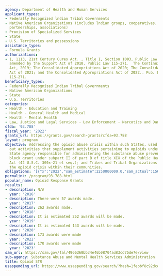 ```yaml
---
agency: Department of Health and Human Services
applicant_types:
- Federally Recognized lndian Tribal Governments
- Native American Organizations (includes lndian groups, cooperatives, corporations,
  partnerships, associations)
- Provision of Specialized Services
- State
- U.S. Territories and possessions
assistance_types:
- Formula Grants
authorizations:
- 1, 1113, 21st Century Cures Act. , Title I, Section 1003, Public Law 114-255, as
  amended by the Support Act of 2018, Public Law 115-271.  The Continuing Appropriations
  Act, 2019; The Consolidated Appropriations Act of 2020; The Consolidated Appropriations
  Act of 2021; and the Consolidated Appropriations Act of 2022.. Pub. L. 114-255 &
  115-271.
beneficiary_types:
- Federally Recognized Indian Tribal Governments
- Native American Organizations
- State
- U.S. Territories
categories:
- Health - Education and Training
- Health - General Health and Medical
- Health - Mental Health
- Law, Justice and Legal Services - Law Enforcement - Narcotics and Dangerous Drugs
cfda: '93.788'
fiscal_year: '2022'
grants_url: https://grants.gov/search-grants?cfda=93.788
layout: program
objective: Addressing the opioid abuse crisis within such States, used for carrying
  out activities that supplement activities pertaining to opioids undertaken by the
  State agency responsible for administering the substance abuse prevention and treatment
  block grant under subpart II of part B of title XIX of the Public Health Service
  Act (42 U.S.C. 300x–21 et seq.); and Tribes and Tribal Organizations to address
  the opioid crisis within their communities.
obligations: '[{"x":"2022","sam_estimate":2250000000.0,"sam_actual":1500232431.0,"usa_spending_actual":148928125.78000003},{"x":"2023","sam_estimate":1523601458.0,"sam_actual":0.0,"usa_spending_actual":250348025.84},{"x":"2024","sam_estimate":0.0,"sam_actual":0.0,"usa_spending_actual":1416551968.69}]'
permalink: /program/93.788.html
popular_name: Opioid Response Grants
results:
- description: N/A
  year: '2016'
- description: There were 57 awards made.
  year: '2017'
- description: 262 awards made.
  year: '2018'
- description: It is estimated 252 awards will be made.
  year: '2019'
- description: It is estimated 143 awards will be made.
  year: '2020'
- description: 173 awards were made
  year: '2022'
- description: 170 awards were made
  year: '2023'
sam_url: https://sam.gov/fal/4966360bb34e46b08704ad83cd75de7e/view
sub-agency: Substance Abuse and Mental Health Services Administration
title: Opioid STR
usaspending_url: https://www.usaspending.gov/search/?hash=1febbf8c92dcd64dbd158d380776121a
---
```

